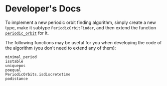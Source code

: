 # Developer's Docs

To implement a new periodic orbit finding algorithm, simply create a new type,
make it subtype `PeriodicOrbitFinder`, and then extend the function [`periodic_orbit`](@ref) for it.

The following functions may be useful for you when developing the code of the algorithm (you don't need to extend any of them):

```@docs
minimal_period
isstable
uniquepos
poequal
PeriodicOrbits.isdiscretetime
podistance
```